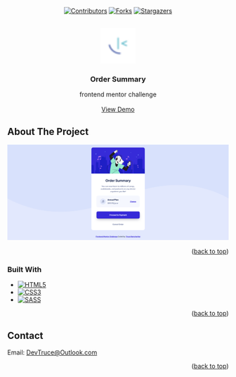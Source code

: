 <a id="readme-top"></a>

<div align="center">

[![Contributors][contributors-icon]][contributors-link]
[![Forks][forks-icon]][forks-link]
[![Stargazers][stars-icon]][stars-link]

</div>

<!-- PROJECT LOGO -->
<br />
<div align="center">
  <a href="https://github.com/DevTruce/order-summary">
    <img src="src/imgs/favicon-32x32.png" alt="Logo" width="80" height="80">
  </a>

<h3 align="center">Order Summary</h3>

  <p align="center">
    frontend mentor challenge
    <br />
    <br />
    <a href="https://devtruce.github.io/order-summary/" target="_blank">View Demo</a>
  </p>
</div>


<!-- ABOUT THE PROJECT -->

## About The Project

[![Product Name Screen Shot][product-screenshot]](product-link)

<p align="right">(<a href="#readme-top">back to top</a>)</p>

### Built With

- [![HTML5][html5-icon]][html5-link]
- [![CSS3][css3-icon]][css3-link]
- [![SASS][sass-icon]][sass-link]

<p align="right">(<a href="#readme-top">back to top</a>)</p>

<!-- CONTACT -->

## Contact

Email: [DevTruce@Outlook.com]()

<p align="right">(<a href="#readme-top">back to top</a>)</p>

<!-- #### MARKDOWN LINKS & IMAGES #### -->

<!-- ## GitHub ##-->
<!-- links -->

[contributors-link]: https://github.com/DevTruce/order-summary/graphs/contributors
[forks-link]: https://github.com/DevTruce/order-summary/network/members
[stars-link]: https://github.com/DevTruce/order-summary/stargazers
[issues-link]: https://github.com/DevTruce/order-summary/issues
[license-link]: https://github.com/DevTruce/order-summary/blob/master/LICENSE.txt

<!-- icons -->

[contributors-icon]: https://img.shields.io/github/contributors/DevTruce/order-summary.svg?style=for-the-badge
[forks-icon]: https://img.shields.io/github/forks/DevTruce/order-summary.svg?style=for-the-badge
[stars-icon]: https://img.shields.io/github/stars/DevTruce/order-summary.svg?style=for-the-badge
[issues-icon]: https://img.shields.io/github/issues/DevTruce/order-summary.svg?style=for-the-badge
[license-icon]: https://img.shields.io/github/license/DevTruce/order-summary.svg?style=for-the-badge

<!-- ## Project ## -->

[product-screenshot]: src/imgs/project-view.png
[product-link]: https://devtruce.github.io/order-summary/

<!-- ## Tech & Tools ## -->
<!-- links -->

[html5-link]: https://html-icon/
[css3-link]: https://css3-icon/
[sass-link]: https://sass-lang.com/
[bootstrap-link]: https://getbootstrap-icon
[javascript-link]: https://www.javascript-icon/
[reactjs-link]: https://reactjs.org/
[nextjs-link]: https://nextjs.org/
[expressjs-link]: https://expressjs-icon/

<!-- icons -->

[html5-icon]: https://img.shields.io/badge/HTML5-orange?style=for-the-badge&logo=html5&logoColor=white
[css3-icon]: https://img.shields.io/badge/CSS3-blue?style=for-the-badge&logo=CSS3&logoColor=white
[sass-icon]: https://img.shields.io/badge/SASS-AA77FF?style=for-the-badge&logo=SASS&logoColor=white
[bootstrap-icon]: https://img.shields.io/badge/Bootstrap-563D7C?style=for-the-badge&logo=bootstrap&logoColor=white
[javascript-icon]: https://img.shields.io/badge/Javascript-FCE22A?style=for-the-badge&logo=javascript&logoColor=black
[reactjs-icon]: https://img.shields.io/badge/React-20232A?style=for-the-badge&logo=react&logoColor=61DAFB
[nextjs-icon]: https://img.shields.io/badge/next.js-000000?style=for-the-badge&logo=nextdotjs&logoColor=white
[expressjs-icon]: https://img.shields.io/badge/Express.js-000000?style=for-the-badge&logo=express&logoColor=white

